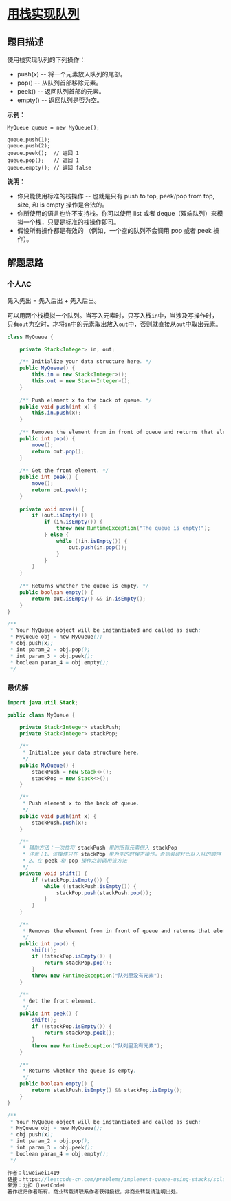 # [用栈实现队列](https://leetcode-cn.com/problems/implement-queue-using-stacks/)

## 题目描述

使用栈实现队列的下列操作：

- push(x) -- 将一个元素放入队列的尾部。
- pop() -- 从队列首部移除元素。
- peek() -- 返回队列首部的元素。
- empty() -- 返回队列是否为空。

**示例：**

```
MyQueue queue = new MyQueue();

queue.push(1);
queue.push(2);  
queue.peek();  // 返回 1
queue.pop();   // 返回 1
queue.empty(); // 返回 false
```

**说明：**

- 你只能使用标准的栈操作 -- 也就是只有 push to top, peek/pop from top, size, 和 is empty 操作是合法的。
- 你所使用的语言也许不支持栈。你可以使用 list 或者 deque（双端队列）来模拟一个栈，只要是标准的栈操作即可。
- 假设所有操作都是有效的 （例如，一个空的队列不会调用 pop 或者 peek 操作）。

## 解题思路

### 个人AC

先入先出 = 先入后出 + 先入后出。

可以用两个栈模拟一个队列。当写入元素时，只写入栈`in`中，当涉及写操作时，只有`out`为空时，才将`in`中的元素取出放入`out`中，否则就直接从`out`中取出元素。

```java
class MyQueue {

    private Stack<Integer> in, out;

    /** Initialize your data structure here. */
    public MyQueue() {
        this.in = new Stack<Integer>();
        this.out = new Stack<Integer>();
    }
    
    /** Push element x to the back of queue. */
    public void push(int x) {
        this.in.push(x);
    }
    
    /** Removes the element from in front of queue and returns that element. */
    public int pop() {
        move();
        return out.pop();
    }
    
    /** Get the front element. */
    public int peek() {
        move();
        return out.peek();
    }
    
    private void move() {
        if (out.isEmpty()) {
            if (in.isEmpty()) {
                throw new RuntimeException("The queue is empty!");
            } else {
                while (!in.isEmpty()) {
                    out.push(in.pop());
                }
            }
        }
    }
    
    /** Returns whether the queue is empty. */
    public boolean empty() {
        return out.isEmpty() && in.isEmpty();
    }
}

/**
 * Your MyQueue object will be instantiated and called as such:
 * MyQueue obj = new MyQueue();
 * obj.push(x);
 * int param_2 = obj.pop();
 * int param_3 = obj.peek();
 * boolean param_4 = obj.empty();
 */
```

### 最优解

```java
import java.util.Stack;

public class MyQueue {

    private Stack<Integer> stackPush;
    private Stack<Integer> stackPop;

    /**
     * Initialize your data structure here.
     */
    public MyQueue() {
        stackPush = new Stack<>();
        stackPop = new Stack<>();
    }

    /**
     * Push element x to the back of queue.
     */
    public void push(int x) {
        stackPush.push(x);
    }

    /**
     * 辅助方法：一次性将 stackPush 里的所有元素倒入 stackPop
     * 注意：1、该操作只在 stackPop 里为空的时候才操作，否则会破坏出队入队的顺序
     * 2、在 peek 和 pop 操作之前调用该方法
     */
    private void shift() {
        if (stackPop.isEmpty()) {
            while (!stackPush.isEmpty()) {
                stackPop.push(stackPush.pop());
            }
        }
    }

    /**
     * Removes the element from in front of queue and returns that element.
     */
    public int pop() {
        shift();
        if (!stackPop.isEmpty()) {
            return stackPop.pop();
        }
        throw new RuntimeException("队列里没有元素");
    }

    /**
     * Get the front element.
     */
    public int peek() {
        shift();
        if (!stackPop.isEmpty()) {
            return stackPop.peek();
        }
        throw new RuntimeException("队列里没有元素");
    }

    /**
     * Returns whether the queue is empty.
     */
    public boolean empty() {
        return stackPush.isEmpty() && stackPop.isEmpty();
    }
}

/**
 * Your MyQueue object will be instantiated and called as such:
 * MyQueue obj = new MyQueue();
 * obj.push(x);
 * int param_2 = obj.pop();
 * int param_3 = obj.peek();
 * boolean param_4 = obj.empty();
 */

作者：liweiwei1419
链接：https://leetcode-cn.com/problems/implement-queue-using-stacks/solution/shi-yong-liang-ge-zhan-yi-ge-zhuan-men-ru-dui-yi-g/
来源：力扣（LeetCode）
著作权归作者所有。商业转载请联系作者获得授权，非商业转载请注明出处。
```

